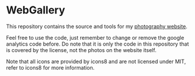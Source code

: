 # WebGallery
This repository contains the source and tools for my [photography website](https://photos.rahmn.net).

Feel free to use the code, just remember to change or remove the google analytics code before.
Do note that it is only the code in this repository that is covered by the license, not the photos
on the website itself.

Note that all icons are provided by icons8 and are not licensed under MIT, refer to icons8 for more information.
